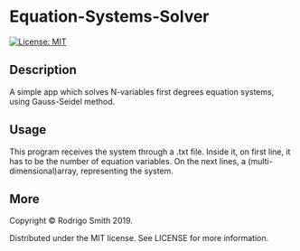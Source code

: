 # Equation-Systems-Solver

[![License: MIT](https://img.shields.io/badge/License-MIT-yellow.svg)](https://opensource.org/licenses/MIT)

## Description
A simple app which solves N-variables first degrees equation systems, using Gauss-Seidel method.

## Usage
This program receives the system through a .txt file. Inside it, on first line, it has to be the number of equation variables.
On the next lines, a (multi-dimensional)array, representing the system.

## More
Copyright &copy; Rodrigo Smith 2019.

Distributed under the MIT license. See LICENSE for more information.
